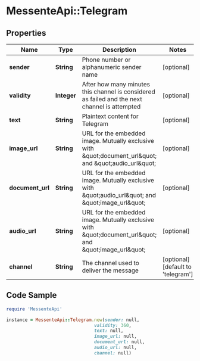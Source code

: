 # MessenteApi::Telegram

## Properties

Name | Type | Description | Notes
------------ | ------------- | ------------- | -------------
**sender** | **String** | Phone number or alphanumeric sender name | [optional] 
**validity** | **Integer** | After how many minutes this channel is considered as failed and the next channel is attempted | [optional] 
**text** | **String** | Plaintext content for Telegram | [optional] 
**image_url** | **String** | URL for the embedded image. Mutually exclusive with \&quot;document_url\&quot; and \&quot;audio_url\&quot; | [optional] 
**document_url** | **String** | URL for the embedded image. Mutually exclusive with \&quot;audio_url\&quot; and \&quot;image_url\&quot; | [optional] 
**audio_url** | **String** | URL for the embedded image. Mutually exclusive with \&quot;document_url\&quot; and \&quot;image_url\&quot; | [optional] 
**channel** | **String** | The channel used to deliver the message | [optional] [default to &#39;telegram&#39;]

## Code Sample

```ruby
require 'MessenteApi'

instance = MessenteApi::Telegram.new(sender: null,
                                 validity: 360,
                                 text: null,
                                 image_url: null,
                                 document_url: null,
                                 audio_url: null,
                                 channel: null)
```


